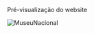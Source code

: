 Pré-visualização do website

![MuseuNacional](https://github.com/heberGustavo/Websites/assets/44476616/1f4b6d54-0d34-497c-82ce-954ce4f96e90)
